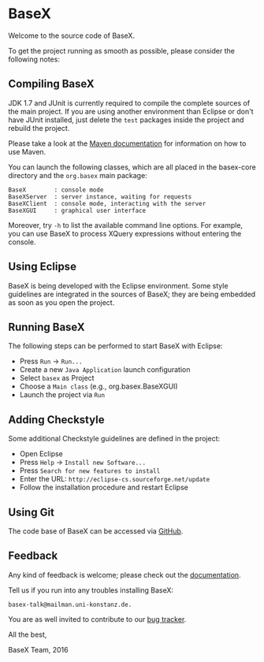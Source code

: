 BaseX  
=========================================================================================================================

Welcome to the source code of BaseX.

To get the project running as smooth as possible, please consider the following notes:

Compiling BaseX
---------------

JDK 1.7 and JUnit is currently required to compile the complete sources
of the main project. If you are using another environment than Eclipse
or don't have JUnit installed, just delete the `test` packages inside
the project and rebuild the project.

Please take a look at the [Maven documentation](https://docs.basex.org/wiki/Maven) for information on how to use Maven.

You can launch the following classes, which are all placed in the basex-core directory and the `org.basex` main package:

    BaseX        : console mode
    BaseXServer  : server instance, waiting for requests
    BaseXClient  : console mode, interacting with the server
    BaseXGUI     : graphical user interface

Moreover, try `-h` to list the available command line options. For
example, you can use BaseX to process XQuery expressions without
entering the console.

Using Eclipse
-------------

BaseX is being developed with the Eclipse environment. Some style
guidelines are integrated in the sources of BaseX; they are being
embedded as soon as you open the project.

Running BaseX
-------------

The following steps can be performed to start BaseX with Eclipse:

 - Press `Run` -> `Run...`
 - Create a new `Java Application` launch configuration
 - Select `basex` as Project
 - Choose a `Main class` (e.g., org.basex.BaseXGUI)
 - Launch the project via `Run`

Adding Checkstyle
-----------------

Some additional Checkstyle guidelines are defined in the project:

 - Open Eclipse
 - Press `Help` -> `Install new Software...`
 - Press `Search for new features to install`
 - Enter the URL: `http://eclipse-cs.sourceforge.net/update`
 - Follow the installation procedure and restart Eclipse

Using Git
---------

The code base of BaseX can be accessed via [GitHub](https://www.github.com).

Feedback
--------

Any kind of feedback is welcome; please check out the [documentation](https://docs.basex.org).

Tell us if you run into any troubles installing BaseX:

    basex-talk@mailman.uni-konstanz.de.

You are as well invited to contribute to our [bug tracker](https://github.com/BaseXdb/BaseX/issues).

All the best,

BaseX Team, 2016
